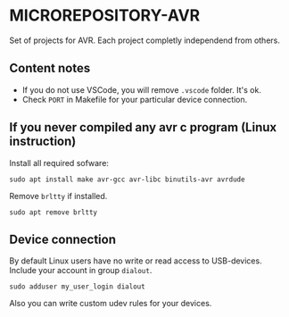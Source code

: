 # MICROREPOSITORY-AVR
Set of projects for AVR. Each project completly independend from others.

Content notes
------------
* If you do not use VSCode, you will remove `.vscode` folder. It's ok.
* Check `PORT` in Makefile for your particular device connection.

If you never compiled any avr c program (Linux instruction)
------------
Install all required sofware:

	sudo apt install make avr-gcc avr-libc binutils-avr avrdude

 Remove `brltty` if installed.

 	sudo apt remove brltty

Device connection
------------
By default Linux users have no write or read access to USB-devices. Include your account in group `dialout`.

	sudo adduser my_user_login dialout

Also you can write custom udev rules for your devices.
